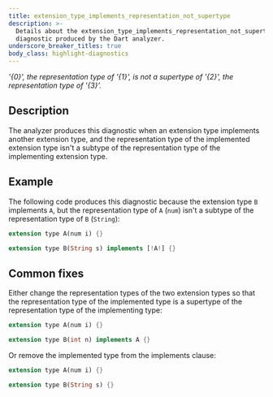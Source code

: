 ```yaml
---
title: extension_type_implements_representation_not_supertype
description: >-
  Details about the extension_type_implements_representation_not_supertype
  diagnostic produced by the Dart analyzer.
underscore_breaker_titles: true
body_class: highlight-diagnostics
---
```


_'{0}', the representation type of '{1}', is not a supertype of '{2}', the
representation type of '{3}'._

## Description

The analyzer produces this diagnostic when an extension type implements
another extension type, and the representation type of the implemented
extension type isn't a subtype of the representation type of the implementing
extension type.

## Example

The following code produces this diagnostic because the extension type `B`
implements `A`, but the representation type of `A` (`num`) isn't a
subtype of the representation type of `B` (`String`):

```dart
extension type A(num i) {}

extension type B(String s) implements [!A!] {}
```

## Common fixes

Either change the representation types of the two extension types so that
the representation type of the implemented type is a supertype of the
representation type of the implementing type:

```dart
extension type A(num i) {}

extension type B(int n) implements A {}
```

Or remove the implemented type from the implements clause:

```dart
extension type A(num i) {}

extension type B(String s) {}
```
